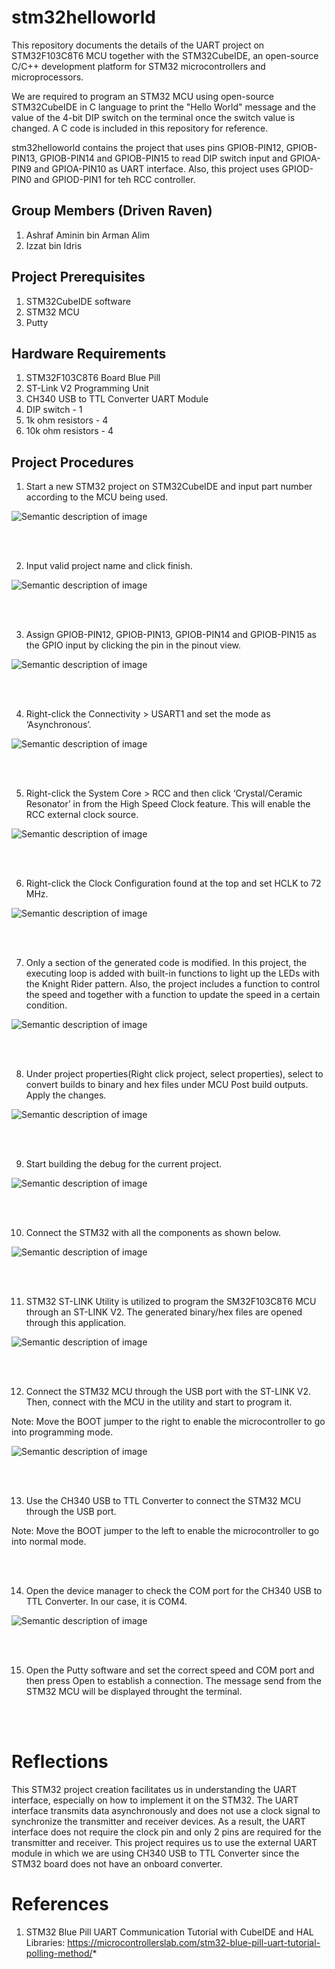 # stm32helloworld
This repository documents the details of the UART project on STM32F103C8T6 MCU together with the STM32CubeIDE, an open-source C/C++ development platform for STM32 microcontrollers and microprocessors.

We are required to program an STM32 MCU using open-source STM32CubeIDE in C language to print the "Hello World" message and the value of the 4-bit DIP switch on the terminal once the switch value is changed. A C code is included in this repository for reference.

stm32helloworld contains the project that uses pins GPIOB-PIN12, GPIOB-PIN13, GPIOB-PIN14 and GPIOB-PIN15 to read DIP switch input and GPIOA-PIN9 and GPIOA-PIN10 as UART interface. Also, this project uses GPIOD-PIN0 and GPIOD-PIN1 for teh RCC controller.



## Group Members (Driven Raven)
1. Ashraf Aminin bin Arman Alim
2. Izzat bin Idris



## Project Prerequisites
1. STM32CubeIDE software
2. STM32 MCU
3. Putty



## Hardware Requirements
1. STM32F103C8T6 Board Blue Pill
2. ST-Link V2 Programming Unit
3. CH340 USB to TTL Converter UART Module 
4. DIP switch - 1 
5. 1k ohm resistors - 4
6. 10k ohm resistors - 4



## Project Procedures
1. Start a new STM32 project on STM32CubeIDE and input part number according to the MCU being used.

![Semantic description of image](/image/pic1.jpg)


<br/>
<br/>


2. Input valid project name and click finish.

![Semantic description of image](/image/pic2.png)


<br/>
<br/>


3. Assign GPIOB-PIN12, GPIOB-PIN13, GPIOB-PIN14 and GPIOB-PIN15 as the GPIO input by clicking the pin in the pinout view. 

![Semantic description of image](/image/pic3.png)


<br/>
<br/>


4. Right-click the Connectivity > USART1 and set the mode as ‘Asynchronous’.

![Semantic description of image](/image/pic9.png)


<br/>
<br/>


5. Right-click the System Core > RCC and then click ‘Crystal/Ceramic Resonator’ in from the High Speed Clock feature. This will enable the RCC external clock source.

![Semantic description of image](/image/pic10.png)


<br/>
<br/>


6. Right-click the Clock Configuration found at the top and set HCLK to 72 MHz.

![Semantic description of image](/image/pic11.png)


<br/>
<br/>


7. Only a section of the generated code is modified. In this project, the executing loop is added with built-in functions to light up the LEDs with the Knight Rider pattern. Also, the project includes a function to control the speed and together with a function to update the speed in a certain condition.

![Semantic description of image](/image/pic4.png)

<br/>
<br/>


8. Under project properties(Right click project, select properties), select to convert builds to binary and hex files under MCU Post build outputs. Apply the changes.

![Semantic description of image](/image/pic6.png)


<br/>
<br/>


9. Start building the debug for the current project.

![Semantic description of image](/image/pic5.png)


<br/>
<br/>


10. Connect the STM32 with all the components as shown below.

![Semantic description of image](/image/schematic.png)


<br/>
<br/>


11. STM32 ST-LINK Utility is utilized to program the SM32F103C8T6 MCU through an ST-LINK V2. The generated binary/hex files are opened through this application.

![Semantic description of image](/image/pic7.png)


<br/>
<br/>


12. Connect the STM32 MCU through the USB port with the ST-LINK V2. Then, connect with the MCU in the utility and start to program it.

Note: Move the BOOT jumper to the right to enable the microcontroller to go into programming mode.

![Semantic description of image](/image/pic8.png)


<br/>
<br/>


13. Use the CH340 USB to TTL Converter to connect the STM32 MCU through the USB port.

Note: Move the BOOT jumper to the left to enable the microcontroller to go into normal mode.


<br/>
<br/>


14. Open the device manager to check the COM port for the CH340 USB to TTL Converter. In our case, it is COM4.

![Semantic description of image](/image/pic12.png)

<br/>
<br/>


15. Open the Putty software and set the correct speed and COM port and then press Open to establish a connection. The message send from the STM32 MCU will be displayed throught the terminal.


<br/>
<br/>


# Reflections

This STM32 project creation facilitates us in understanding the UART interface, especially on how to implement it on the STM32. The UART interface transmits data asynchronously and does not use a clock signal to synchronize the transmitter and receiver devices. As a result, the UART interface does not require the clock pin and only 2 pins are required for the transmitter and receiver. This project requires us to use the external UART module in which we are using CH340 USB to TTL Converter since the STM32 board does not have an onboard converter.




# References
1. STM32 Blue Pill UART Communication Tutorial with CubeIDE and HAL Libraries: https://microcontrollerslab.com/stm32-blue-pill-uart-tutorial-polling-method/*

